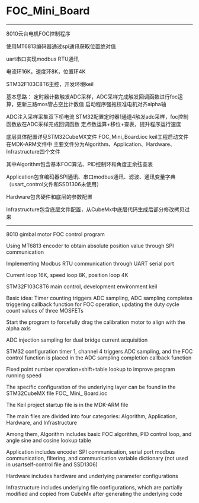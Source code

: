# FOC_Mini_Board
-----------------------------
8010云台电机FOC控制程序

使用MT6813编码器通过spi通讯获取位置绝对值

uart串口实现modbus RTU通讯

电流环16K，速度环8K，位置环4K

STM32F103C8T6主控，开发环境keil

基本思路：
定时器计数触发ADC采样，ADC采样完成触发回调函数进行foc运算，更新三路mos管占空比计数值
启动程序强拖校准电机对齐alpha轴

ADC注入采样采集双下桥电流
STM32配置定时器1通道4触发adc采样，foc控制函数放在ADC采样完成回调函数
定点数运算+移位+查表，提升程序运行速度


底层具体配置详见STM32CubeMX文件 FOC_Mini_Board.ioc
keil工程启动文件在MDK-ARM文件中
主要文件分为Algorithm、Application、Hardware、Infrastructure四个文件

其中Algorithm包含基本FOC算法、PID控制环和角度正余弦查表

Application包含编码器SPI通讯、串口modbus通讯、滤波、通讯变量字典（usart_control文件和SSD1306未使用）

Hardware包含硬件和底层的参数配置

Infrastructure包含底层文件配置，从CubeMx中底层代码生成后部分修改拷贝过来

------------------------------------------------------------------------------

8010 gimbal motor FOC control program

Using MT6813 encoder to obtain absolute position value through SPI communication

Implementing Modbus RTU communication through UART serial port

Current loop 16K, speed loop 8K, position loop 4K

STM32F103C8T6 main control, development environment keil

Basic idea:
Timer counting triggers ADC sampling, ADC sampling completes triggering callback function for FOC operation, updating the duty cycle count values of three MOSFETs

Start the program to forcefully drag the calibration motor to align with the alpha axis

ADC injection sampling for dual bridge current acquisition

STM32 configuration timer 1, channel 4 triggers ADC sampling, and the FOC control function is placed in the ADC sampling completion callback function

Fixed point number operation+shift+table lookup to improve program running speed

The specific configuration of the underlying layer can be found in the STM32CubeMX file FOC_ Mini_ Board.ioc

The Keil project startup file is in the MDK-ARM file

The main files are divided into four categories: Algorithm, Application, Hardware, and Infrastructure

Among them, Algorithm includes basic FOC algorithm, PID control loop, and angle sine and cosine lookup table

Application includes encoder SPI communication, serial port modbus communication, filtering, and communication variable dictionary (not used in usartself-control file and SSD1306)

Hardware includes hardware and underlying parameter configurations

Infrastructure includes underlying file configurations, which are partially modified and copied from CubeMx after generating the underlying code
